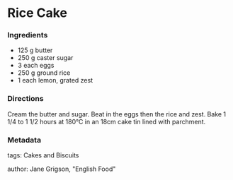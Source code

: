 # Rice Cake


### Ingredients

 * 125 g butter
 * 250 g caster sugar
 * 3 each eggs
 * 250 g ground rice
 * 1 each lemon, grated zest

### Directions

Cream the butter and sugar. Beat in the eggs then the rice and zest. Bake 
1 1/4 to 1 1/2 hours at 180℃ in an 18cm cake tin lined with parchment.

### Metadata

tags: Cakes and Biscuits

author: Jane Grigson, "English Food"
